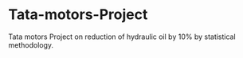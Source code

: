# Tata-motors-Project
Tata motors Project on reduction of hydraulic oil by 10% by statistical  methodology.

